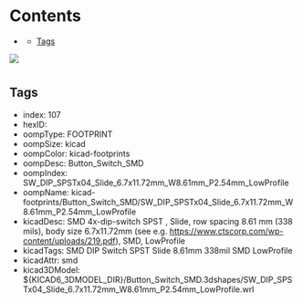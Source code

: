 



Contents
========

* [](#)
	* [Tags](#tags)
  
![][im]
# 

## Tags

- index: 107
- hexID: 
- oompType: FOOTPRINT
- oompSize: kicad
- oompColor: kicad-footprints
- oompDesc: Button_Switch_SMD
- oompIndex: SW_DIP_SPSTx04_Slide_6.7x11.72mm_W8.61mm_P2.54mm_LowProfile
- oompName: kicad-footprints/Button_Switch_SMD/SW_DIP_SPSTx04_Slide_6.7x11.72mm_W8.61mm_P2.54mm_LowProfile
- kicadDesc: SMD 4x-dip-switch SPST , Slide, row spacing 8.61 mm (338 mils), body size 6.7x11.72mm (see e.g. https://www.ctscorp.com/wp-content/uploads/219.pdf), SMD, LowProfile
- kicadTags: SMD DIP Switch SPST Slide 8.61mm 338mil SMD LowProfile
- kicadAttr: smd
- kicad3DModel: ${KICAD6_3DMODEL_DIR}/Button_Switch_SMD.3dshapes/SW_DIP_SPSTx04_Slide_6.7x11.72mm_W8.61mm_P2.54mm_LowProfile.wrl



[im]: image.png

